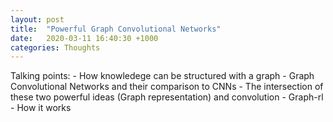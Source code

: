 ```yaml
---
layout: post
title:  "Powerful Graph Convolutional Networks"
date:   2020-03-11 16:40:30 +1000
categories: Thoughts
---
```


Talking points:
	- How knowledege can be structured with a graph
	- Graph Convolutional Networks and their comparison to CNNs
	- The intersection of these two powerful ideas (Graph representation) and convolution
	- Graph-rl
	- How it works
	